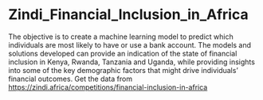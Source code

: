 # Zindi_Financial_Inclusion_in_Africa
The objective is to create a machine learning model to predict which individuals are most likely to have or use a bank account.
The models and solutions developed can provide an indication of the state of financial inclusion in Kenya, Rwanda, 
Tanzania and Uganda, while providing insights into some of the key demographic factors that might drive individuals’ 
financial outcomes. Get the data from https://zindi.africa/competitions/financial-inclusion-in-africa
